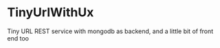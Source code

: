 TinyUrlWithUx
=============

Tiny URL REST service with mongodb as backend, and a little bit of front end too
